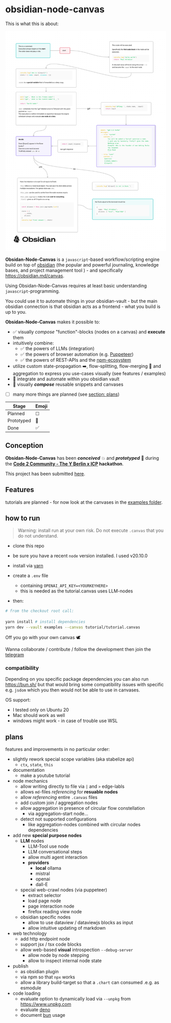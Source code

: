# obsidian-node-canvas

This is what this is about:

![](./examples/tutorial/tutorial.png)

**Obsidan-Node-Canvas** is a `javascript`-based workflow/scripting engine build on top of [obsidian](https://obsidian.md/)  (the popular and powerful journaling, knowledge bases, and project management tool ) - and specifically https://obsidian.md/canvas.

Using Obsidan-Node-Canvas requires at least basic understanding `javascript`-programming. 

You could use it to automate things in your obsidian-vault - but the main obsidian connection is that obsidian acts as a frontend - what you build is up to you. 

**Obsidan-Node-Canvas** makes it possible to:

- ✅ visually _compose_ "function"-blocks (nodes on a canvas) and **execute** them
- intuitively combine:
  - ✅ the powers of LLMs (integration)
  - ✅ the powers of browser automation (e.g. [Puppeteer](https://pptr.dev/))
  - ✅ the powers of REST-APIs and the [npm-ecosystem](https://docs.npmjs.com/about-npm)
- utilize custom state-propagation ➡️, flow-splitting, flow-merging 🔀 and aggregation to express you use-cases visually (see features / examples)
- 🔨 integrate and automate within you obsidian vault
- 🔨 visually _**compose**_ reusable snippets and canvases
- [ ] many more things are planned (see [section: plans](#plans))


| Stage     | Emoji |
|-----------|-------|
| Planned   | ☐     |
| Prototyped| 🔨    |
| Done      | ✅    |


## Conception

**Obsidan-Node-Canvas** has been _**conceived**_ 💥 and _**prototyped**_ 🚀 during the **[Code 2 Community - The Y Berlin x ICP](https://lu.ma/zwblit5f) hackathon**.

This project has been submitted [here](https://dacade.org/communities/icp/challenges/b35bd8af-51d3-437a-af13-4e649529c7e5/submissions/5605d208-bb84-4551-9697-e89f75901ce0).


## Features

tutorials are planned - for now look at the canvases in the [examples folder](./examples).


## how to run

> Warning: install run at your own risk. Do not execute `.canvas` that you do not understand.

- clone this repo
- be sure you have a recent `node` version installed. I used v20.10.0
- install via [yarn](https://yarnpkg.com/) 

- create a `.env` file
  - containing `OPENAI_API_KEY=<YOURKEYHERE>`
  - this is needed as the tutorial.canvas uses LLM-nodes

- then:
```bash
# from the checkout root call:

yarn install # install dependencies
yarn dev --vault examples --canvas tutorial/tutorial.canvas
```

Off you go with your own canvas 🕊️

Wanna collaborate / contribute / follow the development then join the [telegram](https://t.me/+ALF9UwRxAwIzZDli)

### compatibility

Depending on you specific package dependencies you can also run https://bun.sh/ but that would bring some compatibility issues with specific  e.g. `jsdom` which you then would not be able to use in canvases. 

OS support:
- I tested only on Ubuntu 20
- Mac should work as well
- windows might work - in case of trouble use WSL
    

## plans

features and improvements in no particular order:

- slightly rework special scope variables (aka stabelize api)
  - `ctx`, `state`, `this`
- documentation
    - make a youtube tutorial
- node mechanics
  - allow writing directly to file via `|` and `>` edge-labls
  - allows `md`-files _referencing_ for **resuable nodes** 
  - allow _referencing_ entire `.canvas` files 
  - add custom join / aggregation nodes
  - allow aggregation in presence of circular flow constellation 
    - via aggregation-start node...
  - detect not supported configurations
    - like aggregation-nodes combined with circular nodes dependencies
- add new **special purpose nodes**
  - **LLM** nodes
    - LLM-Tool use node
    - LLM conversational steps
    - allow multi agent interaction
    - **providers**
      - **local** ollama
      - mistral 
      - openai
      - dall-E
  - special web-crawl nodes (via puppeteer)
    - extract selector
    - load page node
    - page interaction node
    - firefox reading view node
  - obsidian specific nodes
    - allow to use dataview / dataviewjs blocks as input
    - allow intuitive updating of markdown
- web technology
  - add http endpoint node
  - support jsx / tsx code blocks
  - allow web-based **visual** introspection `--debug-server`
    - allow node by node stepping
    - allow to inspect internal node state
- publish 
  - as obsidian plugin
  - via npm so that `npx` works
  - allow a library build-target so that a `.chart` can consumed .e.g. as esmodule
- code loading
  - evaluate option to dynamically load via `--unpkg` from https://www.unpkg.com 
  - evaluate [deno](https://deno.com/)
  - document [bun](bun.sh) usage
